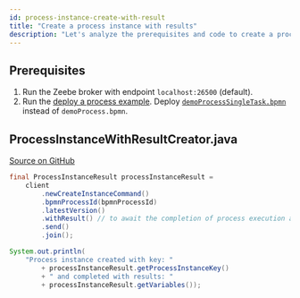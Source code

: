 ```yaml
---
id: process-instance-create-with-result
title: "Create a process instance with results"
description: "Let's analyze the prerequisites and code to create a process instance with real results."
---
```


## Prerequisites

1. Run the Zeebe broker with endpoint `localhost:26500` (default).
1. Run the [deploy a process example](process-deploy.md). Deploy [`demoProcessSingleTask.bpmn`](https://github.com/camunda-community-hub/camunda-8-examples/blob/main/zeebe-client-plain-java/src/main/resources/demoProcessSingleTask.bpmn) instead of `demoProcess.bpmn`.

## ProcessInstanceWithResultCreator.java

[Source on GitHub](https://github.com/camunda-community-hub/camunda-8-examples/blob/main/zeebe-client-plain-java/src/main/java/io/camunda/zeebe/example/process/ProcessInstanceWithResultCreator.java)

```java
final ProcessInstanceResult processInstanceResult =
    client
        .newCreateInstanceCommand()
        .bpmnProcessId(bpmnProcessId)
        .latestVersion()
        .withResult() // to await the completion of process execution and return result
        .send()
        .join();

System.out.println(
    "Process instance created with key: "
        + processInstanceResult.getProcessInstanceKey()
        + " and completed with results: "
        + processInstanceResult.getVariables());
```

